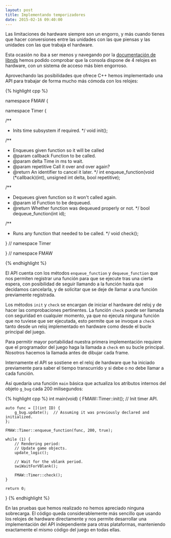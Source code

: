 ```yaml
---
layout: post
title: Implementando temporizadores
date: 2015-02-16 09:40:00
---
```


Las limitaciones de hardware siempre son un engorro, y más cuando tienes que hacer conversiones entre las unidades con las que piensas y las unidades con las que trabaja el hardware.

Esta ocasión no iba a ser menos y navegando por la [documentación de libnds](http://libnds.devkitpro.org/) hemos podido comprobar que la consola dispone de 4 relojes en hardware, con un sistema de acceso más bien engorroso.

Aprovechando las posibilidades que ofrece C++ hemos implementado una API para trabajar de forma mucho más cómoda con los relojes:

{% highlight cpp %}

namespace FMAW {

namespace Timer {

/**
 * Inits time subsystem if required.
 */
void init();

/**
 * Enqueues given function so it will be called
 * @param  callback   Function to be called.
 * @param  delta      Time in ms to wait.
 * @param  repetitive Call it over and over again?
 * @return            An identifier to cancel it later.
 */
int enqueue_function(void (*callback)(int),
                     unsigned int delta,
                     bool repetitive);

/**
 * Dequeues given function so it won't called again.
 * @param  id Function to be dequeued.
 * @return    Whether function was dequeued properly or not.
 */
bool dequeue_function(int id);

/**
 * Runs any function that needed to be called.
 */
void check();

}  // namespace Timer

}  // namespace FMAW

{% endhighlight %}

El API cuenta con los métodos `enqueue_function` y `dequeue_function` que nos permiten registrar una función para que se ejecute tras una cierta espera, con posibilidad de seguir llamando a la función hasta que decidamos cancelarla, y de solicitar que se deje de llamar a una función previamente registrada.

Los métodos `init` y `check` se encargan de iniciar el hardware del reloj y de hacer las comprobaciones pertinentes. La función `check` puede ser llamada con seguridad en cualquier momento, ya que no ejecuta ninguna función que no tuviese que ser ejecutada, esto permite que se invoque a `check` tanto desde un reloj implementado en hardware como desde el bucle principal del juego.

Para permitir mayor portabilidad nuestra primera implementación requiere que el programador del juego haga la llamada a `check` en su bucle principal. Nosotros hacemos la llamada antes de dibujar cada frame.

Internamente el API se sostiene en el reloj de hardware que ha iniciado previamente para saber el tiempo transcurrido y si debe o no debe llamar a cada función.

Así quedaría una función `main` básica que actualiza los atributos internos del objeto `g_bug` cada 200 milisegundos:

{% highlight cpp %}
int main(void) {
    FMAW::Timer::init();  // Init timer API.

    auto func = [](int ID) {
        g_bug.update();  // Assuming it was previously declared and initialized.
    };

    FMAW::Timer::enqueue_function(func, 200, true);

    while (1) {
        // Rendering period:
        // Update game objects.
        update_logic();

        // Wait for the vblank period.
        swiWaitForVBlank();

        FMAW::Timer::check();
    }

    return 0;
}
{% endhighlight %}

En las pruebas que hemos realizado no hemos apreciado ninguna sobrecarga. El código queda considerablemente más sencillo que usando los relojes de hardware directamente y nos permite desarrollar una implementación del API independiente para otras plataformas, manteniendo exactamente el mismo código del juego en todas ellas.

